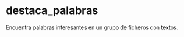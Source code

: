 destaca_palabras
================

Encuentra palabras interesantes en un grupo de ficheros con textos.
